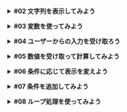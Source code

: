 **<details><summary>#02 文字列を表示してみよう</summary>**
  - コメント方法

    ```ruby
    # 先頭にパウンド記号(#) コメント　で文末までコメント扱いになる。

    # comment
    ```

    ```ruby
    # 複数行のコメントの場合、=begin と =end の間に何行でも書いていくことができる。

    =begin
    comment
    comment
    =end
    ```

  - ターミナルについて

    ```ruby
    # ターミナル内をクリアにする

    % clear と打つか または control + L
    ```
</details>

**<details><summary>#03 変数を使ってみよう</summary>**
- 変数は値につける名前のこと。
- 変数に値を割り当てることを「値を代入する」というので、用語として覚えておいてください。
- 文字列の中に変数を埋め込むこともできます。
    - 変数を埋め込むには`#{}`で変数名を`#{name}`と書いてあげる。
- 変数を使うとプログラムが変更に強くなるという利点があります。
    - 例えばyoshiwoを大文字にしたかった場合、変数を使っていなかったらyoshiwoと書いていた箇所全てを修正する必要があります。ただし、変数を使えばname = “yoshiwo”の1箇所だけを直すだけで済むことがわかります。
    
    ```ruby
    # puts "hello yoshiwo"
    # puts "hello yoshiwo again!"
    
    name = "YOSHIWO"
    puts name
    
    puts "hello #{name}"
    puts "hello #{name} again!"
    ```
    
- 変数はとても便利なので、積極的に使っていくといいかと思います。</details>

**<details><summary>#04 ユーザーからの入力を受け取ろう</summary>**
- 入力を受け取って変数に代入してみましょう。
    - gets(ゲッツ、ゲットエス)という命令を使えば、入力を受け取って返してくれるので、`name = gets` としてあげます。
    - puts(プッツ、プットエス)。
    
    ```ruby
    % ruby main.rb
    tom
    hello tom
    hello tom
     again!
    ```
    
    - again!の手前で変な改行が入っているのが気になります。これは、getsは改行付きで値を取得するからなので、改行を除去したい場合は`gets.chomp`(チョンプ)としてあげればOKです。
    
    ```ruby
    name = gets.chomp # 改行を除去する
    
    puts "hello #{name}"
    puts "hello #{name} again!"
    ```
    
    ```ruby
    % ruby main.rb
    tom
    hello tom
    hello tom again!
    ```
    
    - 入力待ちをする時にメッセージがあるとわかりやすいので、getsの前にYour name?と常時して訊くようにしてあげましょう。
    
    ```ruby
    puts "Your name?"
    name = gets.chomp
    
    puts "hello #{name}"
    puts "hello #{name} again!"
    ```
    
    ```ruby
    % ruby main.rb
    Your name?
    ```
    
    - 表示がされましたが、Your name?のあとに改行がない方がわかりやすいですね。
    - では、プログラムを一旦終了させたいのですが、オンラインターミナルを1回クリックしてアクティブにした後に、プログラムを途中で止めるにはcontrol + C としてあげればOKです。
    
    ```ruby
    # control + C を実行 変なメッセージが出ますが、プロンプトに戻っていればOKです
    % ruby main.rb
    Your name?
    ^Cmain.rb:2:in `gets': Interrupt
    	from main.rb:2:in `gets'
    	from main.rb:2:in `<main>'
    
    yoshiwo@Yoshiwos-MacBook-Pro dotinstall.ruby %
    ```
    
    - 修正をどのようにするのかというと、1行目のputsをprintにしてあげれば、最後に改行が出力されないのでこれで実行してみます。
    - プロンプトとは`~ %`の部分です。これが出ているときは、Linuxコマンドが入力できる状態であることを表しています。
    
    ```ruby
    print "Your name?"
    name = gets.chomp
    
    puts "hello #{name}"
    puts "hello #{name} again!"
    ```
    
    ```ruby
    % ruby main.rb
    Your name? tom
    hello  tom
    hello  tom again!
    ```
    
- 要点まとめ
  - gets
  - chomp
  - プログラムの終了方法(ターミナル)</details>
  
**<details><summary>#05 数値を受け取って計算してみよう</summary>**
- 今回作りたいのは数当てゲームなので、数を受け取って何らかの計算をとりあえずしてみましょう。
    - 今までの復習になりますが、改行なしでメッセージを表示したいのでprint “Your number?”としてあげつつ、入力を受け取ってnumに入れてあげましょう。
    - numを表示したいのですが、その時に計算をしてあげましょう。入力した数値に3を足して出力してみます。
    - 実行して、適当に数字を入力してreturnを押すと、エラーになります。
    
    ```ruby
    % ruby main.rb
    Your number? 5 # 5を入力して、returnを押すとエラーが表示
    main.rb:4:in `+': no implicit conversion of Integer into String (TypeError)
    	from main.rb:4:in `<main>'
    ```
    
    - これはgetsが受け取るのは、あくまでも文字列だからです。したがって、計算するために数値に変換するための処理が必要です。
    - いろいろな方法がありますが、chompを`.to_i`にすると整数値に変換してくれます。このto_iはto integerの略です。
    - なお、整数値に変換するとそもそも改行がなくなるので、さらにchompする必要はありません。
    
    ```ruby
    print "Your number?"
    num = gets.to_i
    
    puts num + 3
    ```
    
    ```ruby
    % ruby main.rb
    Your number? 5
    8
    ```

- 要点まとめ
  - 数値への変換
  - 動作確認</details>

**<details><summary>#06 条件に応じて表示を変えよう</summary>**
- 次は、受け取った数値があらかじめ用意しておいた答えと一致するかどうかを調べて、結果を表示してみましょう。
    - answerという変数を用意してあげて、今回は答えは6としましょう。
    - それからメッセージは、「数を当てる」という意味で、推測を意味するguessにしておきます。また、変数名もguessにしておくとわかりやすいです。
    
    ```ruby
    answer = 6
    
    print "Your guess?"
    guess = gets.to_i
    ```
    
    - answerとguessを比べたいのですがif endという命令を使ってあげます。なお、answerとguessが等しいという記号は==を使ってあげてください。変数に値を代入するのが`=`、比較する時に使うのが`==`なので、間違えないようにしてください。
    - もし等しかった時の処理はifとendの間に書けばよいのでBingo!と表示してあげましょう。
    
    ```ruby
    answer = 6
    
    print "Your guess?"
    guess = gets.to_i
    
    if answer == guess
      puts "Bingo!"
    end
    ```
    
    ```ruby
    % ruby main.rb
    Your guess? 6
    Bingo!
    
    % ruby main.rb
    Your guess? 3
    ```
    
    - 数字が合えばBingo!が表示されます。もしanswerとguessが等しくなかった場合にもメッセージを出したい場合は、間にelseと書いてあげて、endの間にanswerとguessが等しくなかった時の処理を書いてあげればOKです。
    
    ```ruby
    answer = 6
    
    print "Your guess?"
    guess = gets.to_i
    
    if answer == guess
      puts "Bingo!"
    else
      puts "Boo..."
    end
    ```
    
    ```ruby
    % ruby main.rb
    Your guess? 3
    Boo...
    ```
    
    - ちゃんとBoo...と出たのがわかります。
- 要点まとめ
  - if...end
  - if...else...end</details>

**<details><summary>#07 条件を追加してみよう</summary>**
- 次は、answerとguessを比べてanswerがもっと大きいのか、もっと小さいのかも表示してみましょう。どうするかというと、さらに条件を加えてあげればいいですね。
  - elsifとして条件を書きます。
  - answerがguessより大きかったら、もっと大きな数字だよ、という意味でBigger!と表示してあげましょう。
  - それから、どちらの条件にも当てはまらなかったら、それはanswerがguessより小さいということなので、もっと小さな数字だよ、という意味でSmaller!と表示してあげます。

  ```ruby
  answer = 6

  print "Your guess?"
  guess = gets.to_i

  if answer == guess
    puts "Bingo!"
  elsif answer > guess
    puts "Bigger!"
  else
    puts "Smaller!"
  end
  ```

  ```ruby
  % ruby main.rb
  Your guess? 5
  Bigger! # 答えが6なのでbigger!が表示

  % ruby main.rb
  Your guess? 8
  Smaller! # 答えが6なのでSmaller!が表示

  % ruby main.rb
  Your guess? 6
  Bingo! # 答えが6なのでBingo!が表示
  ```

  - 答えが決まっているのもつまらないので、answerがランダムに決まるようにしてあげましょう。どうするかというと、rand()という命令を使ってあげます。
  - `rand(10)`とすると、0から10未満のランダムな整数値を生成してくれるので0から9のどれかになります。
  - 今回欲しいのは1から10なので + 1してあげればよいでしょう。
  - ついでに正解も表示するようにしてみましょう。判定が終わった後に、「答えはこれだったよ」とputsで変数を埋め込みながら表示してあげます。

  ```ruby
  answer = rand(10) + 1

  print "Your guess?"
  guess = gets.to_i

  if answer == guess
    puts "Bingo!"
  elsif answer > guess
    puts "Bigger!"
  else
    puts "Smaller!"
  end

  puts "Answer was #{answer}"
  ```

  ```ruby
  % ruby main.rb
  Your guess? 6
  Bigger!
  Answer was 9

  % ruby main.rb
  Your guess? 9
  Smaller!
  Answer was 5
  ```

  - こうした乱数も使えるようになっておきましょう。
- 要点まとめ
  - if...elsif...else...end
  - 乱数</details>

**<details><summary>#08 ループ処理を使ってみよう</summary>**

